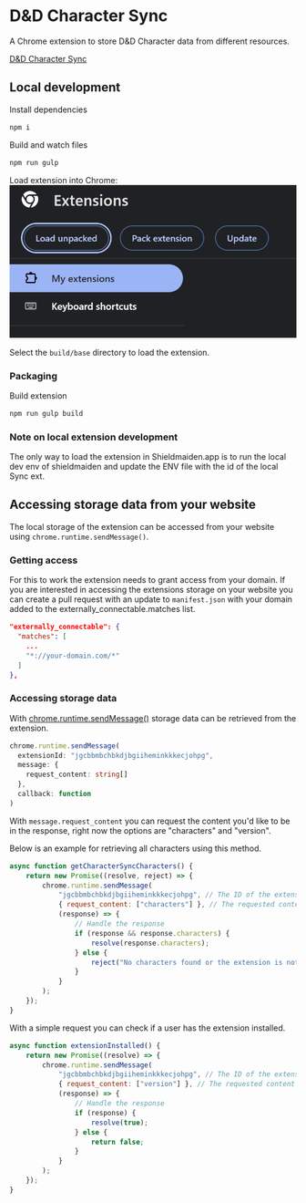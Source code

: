 # D&D Character Sync

A Chrome extension to store D&D Character data from different resources.

[D&D Character Sync](https://chrome.google.com/webstore/detail/dd-character-sync/jgcbbmbchbkdjbgiiheminkkkecjohpg)

## Local development

Install dependencies

```sh
npm i
```

Build and watch files

```sh
npm run gulp
```

Load extension into Chrome:
![Load extension in Chrome](docs/chrome_load_ext.png)

Select the `build/base` directory to load the extension.

### Packaging

Build extension

```sh
npm run gulp build
```

### Note on local extension development

The only way to load the extension in Shieldmaiden.app is to run the local dev env of shieldmaiden and update the ENV file with the id of the local Sync ext.

## Accessing storage data from your website

The local storage of the extension can be accessed from your website using `chrome.runtime.sendMessage()`.

### Getting access

For this to work the extension needs to grant access from your domain. If you are interested in accessing the extensions storage on your website you can create a pull request with an update to `manifest.json` with your domain added to the externally_connectable.matches list.

```json
"externally_connectable": {
  "matches": [
    ...
    "*://your-domain.com/*"
  ]
},
```

### Accessing storage data

With [chrome.runtime.sendMessage()](https://developer.chrome.com/docs/extensions/reference/runtime/#method-sendMessage) storage data can be retrieved from the extension.

```typescript
chrome.runtime.sendMessage(
  extensionId: "jgcbbmbchbkdjbgiiheminkkkecjohpg",
  message: {
    request_content: string[]
  },
  callback: function
)
```

With `message.request_content` you can request the content you'd like to be in the response, right now the options are "characters" and "version".

Below is an example for retrieving all characters using this method.

```javascript
async function getCharacterSyncCharacters() {
	return new Promise((resolve, reject) => {
		chrome.runtime.sendMessage(
			"jgcbbmbchbkdjbgiiheminkkkecjohpg", // The ID of the extension
			{ request_content: ["characters"] }, // The requested content "characters" | "version"
			(response) => {
				// Handle the response
				if (response && response.characters) {
					resolve(response.characters);
				} else {
					reject("No characters found or the extension is not installed.");
				}
			}
		);
	});
}
```

With a simple request you can check if a user has the extension installed.

```javascript
async function extensionInstalled() {
	return new Promise((resolve) => {
		chrome.runtime.sendMessage(
			"jgcbbmbchbkdjbgiiheminkkkecjohpg", // The ID of the extension
			{ request_content: ["version"] }, // The requested content "characters" | "version"
			(response) => {
				// Handle the response
				if (response) {
					resolve(true);
				} else {
					return false;
				}
			}
		);
	});
}
```
